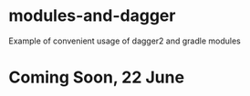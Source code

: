 # modules-and-dagger
Example of convenient usage of dagger2 and gradle modules

# Coming Soon, 22 June
